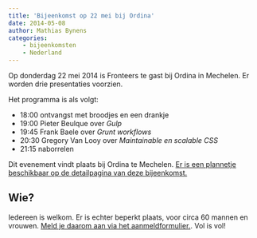 ```yaml
---
title: 'Bijeenkomst op 22 mei bij Ordina'
date: 2014-05-08
author: Mathias Bynens
categories:
    - bijeenkomsten
    - Nederland
---
```


Op donderdag 22 mei 2014 is Fronteers te gast bij Ordina in Mechelen. Er worden drie presentaties voorzien.

Het programma is als volgt:

-   18:00 ontvangst met broodjes en een drankje
-   19:00 Pieter Beulque over _Gulp_
-   19:45 Frank Baele over _Grunt workflows_
-   20:30 Gregory Van Looy over _Maintainable en scalable CSS_
-   21:15 naborrelen

Dit evenement vindt plaats bij Ordina te Mechelen. [Er is een plannetje beschikbaar op de detailpagina van deze bijeenkomst.](/bijeenkomsten/2014/ordina)

## Wie?

Iedereen is welkom. Er is echter beperkt plaats, voor circa 60 mannen en vrouwen. [Meld je daarom aan via het aanmeldformulier.](/bijeenkomsten/2014/ordina). Vol is vol!

